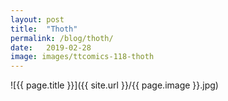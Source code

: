 ```yaml
---
layout: post
title:  "Thoth"
permalink: /blog/thoth/
date:   2019-02-28
image: images/ttcomics-118-thoth
---
```

![{{ page.title }}]({{ site.url }}/{{ page.image }}.jpg)
